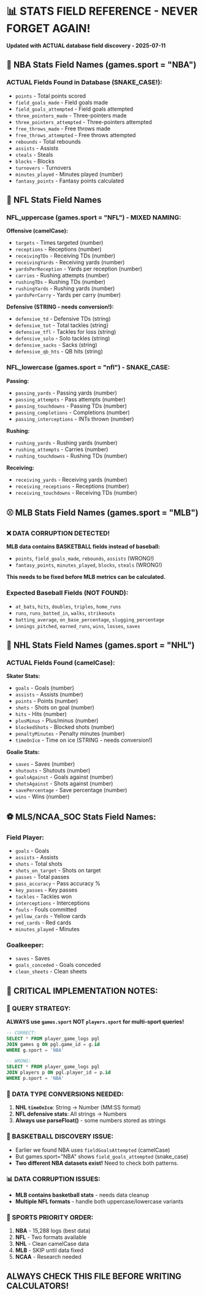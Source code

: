 # 📊 STATS FIELD REFERENCE - NEVER FORGET AGAIN!
**Updated with ACTUAL database field discovery - 2025-07-11**

## 🏀 NBA Stats Field Names (games.sport = "NBA")

### ACTUAL Fields Found in Database (SNAKE_CASE!):
- `points` - Total points scored
- `field_goals_made` - Field goals made  
- `field_goals_attempted` - Field goals attempted
- `three_pointers_made` - Three-pointers made
- `three_pointers_attempted` - Three-pointers attempted
- `free_throws_made` - Free throws made
- `free_throws_attempted` - Free throws attempted
- `rebounds` - Total rebounds
- `assists` - Assists
- `steals` - Steals
- `blocks` - Blocks
- `turnovers` - Turnovers
- `minutes_played` - Minutes played (number)
- `fantasy_points` - Fantasy points calculated

## 🏈 NFL Stats Field Names 

### NFL_uppercase (games.sport = "NFL") - MIXED NAMING:
**Offensive (camelCase):**
- `targets` - Times targeted (number)
- `receptions` - Receptions (number)
- `receivingTDs` - Receiving TDs (number)
- `receivingYards` - Receiving yards (number)
- `yardsPerReception` - Yards per reception (number)
- `carries` - Rushing attempts (number)
- `rushingTDs` - Rushing TDs (number)
- `rushingYards` - Rushing yards (number)
- `yardsPerCarry` - Yards per carry (number)

**Defensive (STRING - needs conversion!):**
- `defensive_td` - Defensive TDs (string)
- `defensive_tot` - Total tackles (string)
- `defensive_tfl` - Tackles for loss (string)
- `defensive_solo` - Solo tackles (string)
- `defensive_sacks` - Sacks (string)
- `defensive_qb_hts` - QB hits (string)

### NFL_lowercase (games.sport = "nfl") - SNAKE_CASE:
**Passing:**
- `passing_yards` - Passing yards (number)
- `passing_attempts` - Pass attempts (number)
- `passing_touchdowns` - Passing TDs (number)
- `passing_completions` - Completions (number)
- `passing_interceptions` - INTs thrown (number)

**Rushing:**
- `rushing_yards` - Rushing yards (number)
- `rushing_attempts` - Carries (number)
- `rushing_touchdowns` - Rushing TDs (number)

**Receiving:**
- `receiving_yards` - Receiving yards (number)
- `receiving_receptions` - Receptions (number)
- `receiving_touchdowns` - Receiving TDs (number)

## ⚾ MLB Stats Field Names (games.sport = "MLB")

### ❌ DATA CORRUPTION DETECTED!
**MLB data contains BASKETBALL fields instead of baseball:**
- `points`, `field_goals_made`, `rebounds`, `assists` (WRONG!)
- `fantasy_points`, `minutes_played`, `blocks`, `steals` (WRONG!)

**This needs to be fixed before MLB metrics can be calculated.**

### Expected Baseball Fields (NOT FOUND):
- `at_bats`, `hits`, `doubles`, `triples`, `home_runs`
- `runs`, `runs_batted_in`, `walks`, `strikeouts`
- `batting_average`, `on_base_percentage`, `slugging_percentage`
- `innings_pitched`, `earned_runs`, `wins`, `losses`, `saves`

## 🏒 NHL Stats Field Names (games.sport = "NHL")

### ACTUAL Fields Found (camelCase):
**Skater Stats:**
- `goals` - Goals (number)
- `assists` - Assists (number)
- `points` - Points (number)
- `shots` - Shots on goal (number)
- `hits` - Hits (number)
- `plusMinus` - Plus/minus (number)
- `blockedShots` - Blocked shots (number)
- `penaltyMinutes` - Penalty minutes (number)
- `timeOnIce` - Time on ice (STRING - needs conversion!)

**Goalie Stats:**
- `saves` - Saves (number)
- `shutouts` - Shutouts (number)
- `goalsAgainst` - Goals against (number)
- `shotsAgainst` - Shots against (number)
- `savePercentage` - Save percentage (number)
- `wins` - Wins (number)

## ⚽ MLS/NCAA_SOC Stats Field Names:

### Field Player:
- `goals` - Goals
- `assists` - Assists
- `shots` - Total shots
- `shots_on_target` - Shots on target
- `passes` - Total passes
- `pass_accuracy` - Pass accuracy %
- `key_passes` - Key passes
- `tackles` - Tackles won
- `interceptions` - Interceptions
- `fouls` - Fouls committed
- `yellow_cards` - Yellow cards
- `red_cards` - Red cards
- `minutes_played` - Minutes

### Goalkeeper:
- `saves` - Saves
- `goals_conceded` - Goals conceded
- `clean_sheets` - Clean sheets

## 📝 CRITICAL IMPLEMENTATION NOTES:

### 🚨 QUERY STRATEGY:
**ALWAYS use `games.sport` NOT `players.sport` for multi-sport queries!**
```sql
-- CORRECT:
SELECT * FROM player_game_logs pgl
JOIN games g ON pgl.game_id = g.id  
WHERE g.sport = 'NBA'

-- WRONG:
SELECT * FROM player_game_logs pgl
JOIN players p ON pgl.player_id = p.id
WHERE p.sport = 'NBA'
```

### 🔧 DATA TYPE CONVERSIONS NEEDED:
1. **NHL `timeOnIce`**: String → Number (MM:SS format)
2. **NFL defensive stats**: All strings → Numbers  
3. **Always use parseFloat()** - some numbers stored as strings

### 🏀 BASKETBALL DISCOVERY ISSUE:
- Earlier we found NBA uses `fieldGoalsAttempted` (camelCase)
- But games.sport="NBA" shows `field_goals_attempted` (snake_case)
- **Two different NBA datasets exist!** Need to check both patterns.

### 📊 DATA CORRUPTION ISSUES:
- **MLB contains basketball stats** - needs data cleanup
- **Multiple NFL formats** - handle both uppercase/lowercase variants

### 🎯 SPORTS PRIORITY ORDER:
1. **NBA** - 15,288 logs (best data)
2. **NFL** - Two formats available  
3. **NHL** - Clean camelCase data
4. **MLB** - SKIP until data fixed
5. **NCAA** - Research needed

## ALWAYS CHECK THIS FILE BEFORE WRITING CALCULATORS!